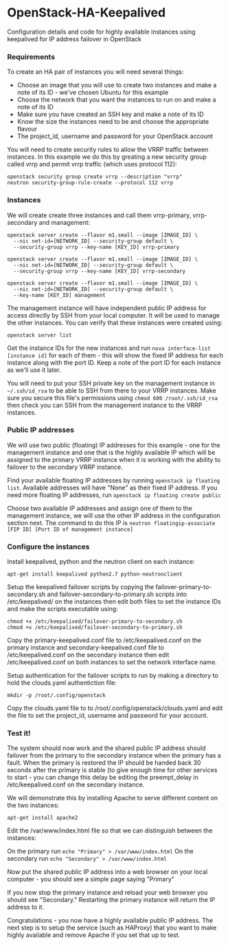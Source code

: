 # OpenStack-HA-Keepalived
Configuration details and code for highly available instances using keepalived for IP address failover in OpenStack

### Requirements
To create an HA pair of instances you will need several things:
* Choose an image that you will use to create two instances and make a note of its ID - we've chosen Ubuntu for this example
* Choose the network that you want the instances to run on and make a note of its ID
* Make sure you have created an SSH key and make a note of its ID
* Know the size the instances need to be and choose the appropriate flavour
* The project_id, username and password for your OpenStack account

You will need to create security rules to allow the VRRP traffic between instances.  In this example we do this by greating a new security group called vrrp and permit vrrp traffic (which uses protocol 112):
```
openstack security group create vrrp --description "vrrp"
neutron security-group-rule-create --protocol 112 vrrp
```

### Instances
We will create create three instances and call them vrrp-primary, vrrp-secondary and management:
```
openstack server create --flavor m1.small --image [IMAGE_ID] \
  --nic net-id=[NETWORK_ID] --security-group default \
  --security-group vrrp --key-name [KEY_ID] vrrp-primary

openstack server create --flavor m1.small --image [IMAGE_ID] \
  --nic net-id=[NETWORK_ID] --security-group default \
  --security-group vrrp --key-name [KEY_ID] vrrp-secondary

openstack server create --flavor m1.small --image [IMAGE_ID] \
  --nic net-id=[NETWORK_ID] --security-group default \
  --key-name [KEY_ID] management
```
The management instance will have independent public IP address for access directly by SSH from your local computer.  It will be used to manage the other instances.  You can verify that these instances were created using:
```
openstack server list
```
Get the instance IDs for the new instances and run `nova interface-list [instance id]` for each of them - this will show the fixed IP address for each instance along with the port ID.  Keep a note of the port ID for each instance as we'll use it later.

You will need to put your SSH private key on the management instance in `~/.ssh/id_rsa` to be able to SSH from there to your VRRP instances. Make sure you secure this file's permissions using `chmod 600 /root/.ssh/id_rsa` then check you can SSH from the management instance to the VRRP instances.

### Public IP addresses
We will use two public (floating) IP addresses for this example - one for the management instance and one that is the highly available IP which will be assigned to the primary VRRP instance when it is working with the ability to failover to the secondary VRRP instance.

Find your available floating IP addresses by running `openstack ip floating list`.  Available addresses will have "None" as their fixed IP address.  If you need more floating IP addresses, run `openstack ip floating create public`

Choose two available IP addresses and assign one of them to the management instance, we will use the other IP address in the configuration section next.  The command to do this IP is `neutron floatingip-associate [FIP ID] [Port ID of management instance]`

### Configure the instances
Install keepalived, python and the neutron client on each instance:
```
apt-get install keepalived python2.7 python-neutronclient
```
Setup the keepalived failover scripts by copying the failover-primary-to-secondary.sh and failover-secondary-to-primary.sh scripts into /etc/keepalived/ on the instances then edit both files to set the instance IDs and make the scripts executable using:
```
chmod +x /etc/keepalived/failover-primary-to-secondary.sh
chmod +x /etc/keepalived/failover-secondary-to-primary.sh
```
Copy the primary-keepalived.conf file to /etc/keepalived.conf on the primary instance and secondary-keepalived.conf file to /etc/keepalived.conf on the secondary instance then edit /etc/keepalived.conf on both instances to set the network interface name.

Setup authentication for the failover scripts to run by making a directory to hold the clouds.yaml authentiction file:
```
mkdir -p /root/.config/openstack
```
Copy the clouds.yaml file to to /root/.config/openstack/clouds.yaml and edit the file to set the project_id, username and password for your account.

### Test it!
The system should now work and the shared public IP address should failover from the primary to the secondary instance when the primary has a fault.  When the primary is restored the IP should be handed back 30 seconds after the primary is stable (to give enough time for other services to start - you can change this delay be editing the preempt_delay in /etc/keepalived.conf on the secondary instance.

We will demonstrate this by installing Apache to serve different content on the two instances:

```
apt-get install apache2
```

Edit the /var/www/index.html file so that we can distinguish between the instances:

On the primary run `echo "Primary" > /var/www/index.html`
On the secondary run `echo "Secondary" > /var/www/index.html`

Now put the shared public IP address into a web browser on your local computer - you should see a simple page saying "Primary"

If you now stop the primary instance and reload your web browser you should see "Secondary." Restarting the primary instance will return the IP address to it.

Congratulations - you now have a highly available public IP address.  The next step is to setup the service (such as HAProxy) that you want to make highly available and remove Apache if you set that up to test.
